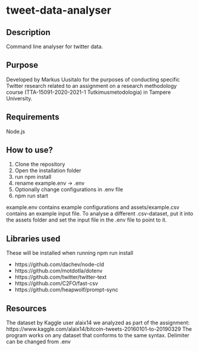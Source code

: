 # tweet-data-analyser

<h2>Description</h2>
Command line analyser for twitter data.

<h2>Purpose</h2>
Developed by Markus Uusitalo for the purposes of conducting specific Twitter research related to an assignment on a research methodology course (TTA-15091-2020-2021-1 Tutkimusmetodologia) in Tampere University.

<h2>Requirements</h2>
Node.js

<h2>How to use?</h2>
<ol>
<li>Clone the repository</li>
<li>Open the installation folder</li>
<li>run npm install</li>
<li>rename example.env -> .env</li>
<li>Optionally change configurations in .env file</li>
<li>npm run start</li>
</ol>

example.env contains example configurations and assets/example.csv contains an example input file.
To analyse a different .csv-dataset, put it into the assets folder and set the input file in the .env file to point to it.

<h2>Libraries used</h2>
These will be installed when running npm run install
<ul>
  <li>https://github.com/dachev/node-cld</li>
  <li>https://github.com/motdotla/dotenv</li>
  <li>https://github.com/twitter/twitter-text</li>
  <li>https://github.com/C2FO/fast-csv</li>
  <li>https://github.com/heapwolf/prompt-sync</li>
</ul>

<h2>Resources</h2>
The dataset by Kaggle user alaix14 we analyzed as part of the assignment: https://www.kaggle.com/alaix14/bitcoin-tweets-20160101-to-20190329
The program works on any dataset that conforms to the same syntax. Delimiter can be changed from .env

